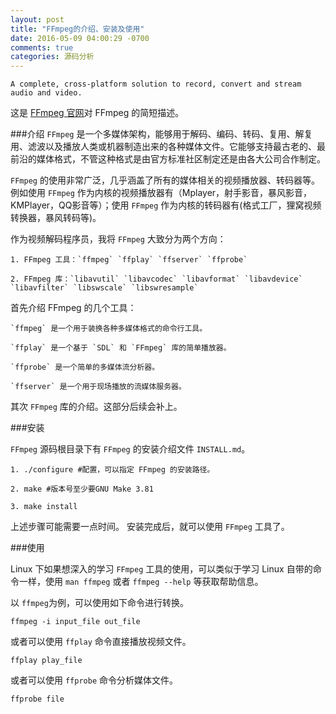 ```yaml
---
layout: post
title: "FFmpeg的介绍、安装及使用"
date: 2016-05-09 04:00:29 -0700
comments: true
categories: 源码分析
---
```


```
A complete, cross-platform solution to record, convert and stream audio and video.
```
这是 [FFmpeg 官网](https://ffmpeg.org/)对 FFmpeg 的简短描述。
<!--more-->
###介绍
`FFmpeg` 是一个多媒体架构，能够用于解码、编码、转码、复用、解复用、滤波以及播放人类或机器制造出来的各种媒体文件。它能够支持最古老的、最前沿的媒体格式，不管这种格式是由官方标准社区制定还是由各大公司合作制定。

`FFmpeg` 的使用非常广泛，几乎涵盖了所有的媒体相关的视频播放器、转码器等。例如使用 `FFmpeg` 作为内核的视频播放器有（Mplayer，射手影音，暴风影音，KMPlayer，QQ影音等）；使用 `FFmpeg` 作为内核的转码器有(格式工厂，狸窝视频转换器，暴风转码等)。

作为视频解码程序员，我将 `FFmpeg` 大致分为两个方向：

	1. FFmpeg 工具：`ffmpeg` `ffplay` `ffserver` `ffprobe`

	2. FFmpeg 库：`libavutil` `libavcodec` `libavformat` `libavdevice` `libavfilter` `libswscale` `libswresample`

首先介绍 FFmpeg 的几个工具：

	`ffmpeg` 是一个用于装换各种多媒体格式的命令行工具。
	
	`ffplay` 是一个基于 `SDL` 和 `FFmpeg` 库的简单播放器。
	
	`ffprobe` 是一个简单的多媒体流分析器。
	
	`ffserver` 是一个用于现场播放的流媒体服务器。


其次 `FFmpeg` 库的介绍。这部分后续会补上。


###安装

`FFmpeg` 源码根目录下有 `FFmpeg` 的安装介绍文件 `INSTALL.md`。

	1. ./configure #配置，可以指定 FFmpeg 的安装路径。
	
	2. make #版本号至少要GNU Make 3.81
	
	3. make install

上述步骤可能需要一点时间。
安装完成后，就可以使用 `FFmpeg` 工具了。

###使用

Linux 下如果想深入的学习 `FFmpeg` 工具的使用，可以类似于学习 Linux 自带的命令一样，使用 `man ffmpeg` 或者 `ffmpeg --help` 等获取帮助信息。

以 `ffmpeg`为例，可以使用如下命令进行转换。

```
ffmpeg -i input_file out_file
```
或者可以使用 `ffplay` 命令直接播放视频文件。

```
ffplay play_file 
```

或者可以使用 `ffprobe` 命令分析媒体文件。
```
ffprobe file
```
